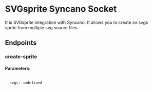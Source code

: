 # SVGsprite Syncano Socket

It is SVGsprite integration with Syncano. It allows you to create an svgs sprite from multiple svg source files.

## Endpoints

### create-sprite

#### Parameters:
```

  svgs: undefined
```

